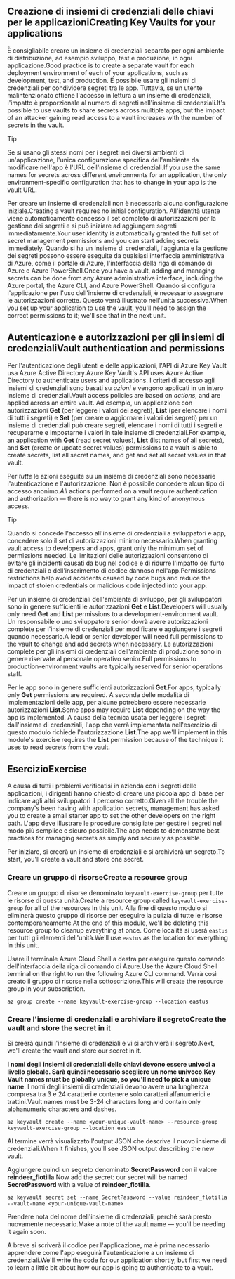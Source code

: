 ## <a name="creating-key-vaults-for-your-applications"></a><span data-ttu-id="ca578-101">Creazione di insiemi di credenziali delle chiavi per le applicazioni</span><span class="sxs-lookup"><span data-stu-id="ca578-101">Creating Key Vaults for your applications</span></span>

<span data-ttu-id="ca578-102">È consigliabile creare un insieme di credenziali separato per ogni ambiente di distribuzione, ad esempio sviluppo, test e produzione, in ogni applicazione.</span><span class="sxs-lookup"><span data-stu-id="ca578-102">Good practice is to create a separate vault for each deployment environment of each of your applications, such as development, test, and production.</span></span> <span data-ttu-id="ca578-103">È possibile usare gli insiemi di credenziali per condividere segreti tra le app. Tuttavia, se un utente malintenzionato ottiene l'accesso in lettura a un insieme di credenziali, l'impatto è proporzionale al numero di segreti nell'insieme di credenziali.</span><span class="sxs-lookup"><span data-stu-id="ca578-103">It's possible to use vaults to share secrets across multiple apps, but the impact of an attacker gaining read access to a vault increases with the number of secrets in the vault.</span></span>

> [!TIP]
> <span data-ttu-id="ca578-104">Se si usano gli stessi nomi per i segreti nei diversi ambienti di un'applicazione, l'unica configurazione specifica dell'ambiente da modificare nell'app è l'URL dell'insieme di credenziali.</span><span class="sxs-lookup"><span data-stu-id="ca578-104">If you use the same names for secrets across different environments for an application, the only environment-specific configuration that has to change in your app is the vault URL.</span></span>

<span data-ttu-id="ca578-105">Per creare un insieme di credenziali non è necessaria alcuna configurazione iniziale.</span><span class="sxs-lookup"><span data-stu-id="ca578-105">Creating a vault requires no initial configuration.</span></span> <span data-ttu-id="ca578-106">All'identità utente viene automaticamente concesso il set completo di autorizzazioni per la gestione dei segreti e si può iniziare ad aggiungere segreti immediatamente.</span><span class="sxs-lookup"><span data-stu-id="ca578-106">Your user identity is automatically granted the full set of secret management permissions and you can start adding secrets immediately.</span></span> <span data-ttu-id="ca578-107">Quando si ha un insieme di credenziali, l'aggiunta e la gestione dei segreti possono essere eseguite da qualsiasi interfaccia amministrativa di Azure, come il portale di Azure, l'interfaccia della riga di comando di Azure e Azure PowerShell.</span><span class="sxs-lookup"><span data-stu-id="ca578-107">Once you have a vault, adding and managing secrets can be done from any Azure administrative interface, including the Azure portal, the Azure CLI, and Azure PowerShell.</span></span> <span data-ttu-id="ca578-108">Quando si configura l'applicazione per l'uso dell'insieme di credenziali, è necessario assegnare le autorizzazioni corrette. Questo verrà illustrato nell'unità successiva.</span><span class="sxs-lookup"><span data-stu-id="ca578-108">When you set up your application to use the vault, you'll need to assign the correct permissions to it; we'll see that in the next unit.</span></span>

## <a name="vault-authentication-and-permissions"></a><span data-ttu-id="ca578-109">Autenticazione e autorizzazioni per gli insiemi di credenziali</span><span class="sxs-lookup"><span data-stu-id="ca578-109">Vault authentication and permissions</span></span>

<span data-ttu-id="ca578-110">Per l'autenticazione degli utenti e delle applicazioni, l'API di Azure Key Vault usa Azure Active Directory.</span><span class="sxs-lookup"><span data-stu-id="ca578-110">Azure Key Vault's API uses Azure Active Directory to authenticate users and applications.</span></span> <span data-ttu-id="ca578-111">I criteri di accesso agli insiemi di credenziali sono basati su *azioni* e vengono applicati in un intero insieme di credenziali.</span><span class="sxs-lookup"><span data-stu-id="ca578-111">Vault access policies are based on *actions*, and are applied across an entire vault.</span></span> <span data-ttu-id="ca578-112">Ad esempio, un'applicazione con autorizzazioni **Get** (per leggere i valori dei segreti), **List** (per elencare i nomi di tutti i segreti) e **Set** (per creare o aggiornare i valori dei segreti) per un insieme di credenziali può creare segreti, elencare i nomi di tutti i segreti e recuperarne e impostarne i valori in tale insieme di credenziali.</span><span class="sxs-lookup"><span data-stu-id="ca578-112">For example, an application with **Get** (read secret values), **List** (list names of all secrets), and **Set** (create or update secret values) permissions to a vault is able to create secrets, list all secret names, and get and set all secret values in that vault.</span></span>

<span data-ttu-id="ca578-113">Per *tutte* le azioni eseguite su un insieme di credenziali sono necessarie l'autenticazione e l'autorizzazione. Non è possibile concedere alcun tipo di accesso anonimo.</span><span class="sxs-lookup"><span data-stu-id="ca578-113">*All* actions performed on a vault require authentication and authorization &mdash; there is no way to grant any kind of anonymous access.</span></span>

> [!TIP]
> <span data-ttu-id="ca578-114">Quando si concede l'accesso all'insieme di credenziali a sviluppatori e app, concedere solo il set di autorizzazioni minimo necessario.</span><span class="sxs-lookup"><span data-stu-id="ca578-114">When granting vault access to developers and apps, grant only the minimum set of permissions needed.</span></span> <span data-ttu-id="ca578-115">Le limitazioni delle autorizzazioni consentono di evitare gli incidenti causati da bug nel codice e di ridurre l'impatto del furto di credenziali o dell'inserimento di codice dannoso nell'app.</span><span class="sxs-lookup"><span data-stu-id="ca578-115">Permissions restrictions help avoid accidents caused by code bugs and reduce the impact of stolen credentials or malicious code injected into your app.</span></span>

<span data-ttu-id="ca578-116">Per un insieme di credenziali dell'ambiente di sviluppo, per gli sviluppatori sono in genere sufficienti le autorizzazioni **Get** e **List**.</span><span class="sxs-lookup"><span data-stu-id="ca578-116">Developers will usually only need **Get** and **List** permissions to a development-environment vault.</span></span> <span data-ttu-id="ca578-117">Un responsabile o uno sviluppatore senior dovrà avere autorizzazioni complete per l'insieme di credenziali per modificare e aggiungere i segreti quando necessario.</span><span class="sxs-lookup"><span data-stu-id="ca578-117">A lead or senior developer will need full permissions to the vault to change and add secrets when necessary.</span></span> <span data-ttu-id="ca578-118">Le autorizzazioni complete per gli insiemi di credenziali dell'ambiente di produzione sono in genere riservate al personale operativo senior.</span><span class="sxs-lookup"><span data-stu-id="ca578-118">Full permissions to production-environment vaults are typically reserved for senior operations staff.</span></span>

<span data-ttu-id="ca578-119">Per le app sono in genere sufficienti autorizzazioni **Get**.</span><span class="sxs-lookup"><span data-stu-id="ca578-119">For apps, typically only **Get** permissions are required.</span></span> <span data-ttu-id="ca578-120">A seconda delle modalità di implementazioni delle app, per alcune potrebbero essere necessarie autorizzazioni **List**.</span><span class="sxs-lookup"><span data-stu-id="ca578-120">Some apps may require **List** depending on the way the app is implemented.</span></span> <span data-ttu-id="ca578-121">A causa della tecnica usata per leggere i segreti dall'insieme di credenziali, l'app che verrà implementata nell'esercizio di questo modulo richiede l'autorizzazione **List**.</span><span class="sxs-lookup"><span data-stu-id="ca578-121">The app we'll implement in this module's exercise requires the **List** permission because of the technique it uses to read secrets from the vault.</span></span>

## <a name="exercise"></a><span data-ttu-id="ca578-122">Esercizio</span><span class="sxs-lookup"><span data-stu-id="ca578-122">Exercise</span></span>

<span data-ttu-id="ca578-123">A causa di tutti i problemi verificatisi in azienda con i segreti delle applicazioni, i dirigenti hanno chiesto di creare una piccola app di base per indicare agli altri sviluppatori il percorso corretto.</span><span class="sxs-lookup"><span data-stu-id="ca578-123">Given all the trouble the company's been having with application secrets, management has asked you to create a small starter app to set the other developers on the right path.</span></span> <span data-ttu-id="ca578-124">L'app deve illustrare le procedure consigliate per gestire i segreti nel modo più semplice e sicuro possibile.</span><span class="sxs-lookup"><span data-stu-id="ca578-124">The app needs to demonstrate best practices for managing secrets as simply and securely as possible.</span></span>

<span data-ttu-id="ca578-125">Per iniziare, si creerà un insieme di credenziali e si archivierà un segreto.</span><span class="sxs-lookup"><span data-stu-id="ca578-125">To start, you'll create a vault and store one secret.</span></span>

### <a name="create-a-resource-group"></a><span data-ttu-id="ca578-126">Creare un gruppo di risorse</span><span class="sxs-lookup"><span data-stu-id="ca578-126">Create a resource group</span></span>
<!---TODO: Update for sandbox?--->

<span data-ttu-id="ca578-127">Creare un gruppo di risorse denominato `keyvault-exercise-group` per tutte le risorse di questa unità.</span><span class="sxs-lookup"><span data-stu-id="ca578-127">Create a resource group called `keyvault-exercise-group` for all of the resources In this unit.</span></span> <span data-ttu-id="ca578-128">Alla fine di questo modulo si eliminerà questo gruppo di risorse per eseguire la pulizia di tutte le risorse contemporaneamente.</span><span class="sxs-lookup"><span data-stu-id="ca578-128">At the end of this module, we'll be deleting this resource group to cleanup everything at once.</span></span> <span data-ttu-id="ca578-129">Come località si userà `eastus` per tutti gli elementi dell'unità.</span><span class="sxs-lookup"><span data-stu-id="ca578-129">We'll use `eastus` as the location for everything In this unit.</span></span>

<span data-ttu-id="ca578-130">Usare il terminale Azure Cloud Shell a destra per eseguire questo comando dell'interfaccia della riga di comando di Azure.</span><span class="sxs-lookup"><span data-stu-id="ca578-130">Use the Azure Cloud Shell terminal on the right to run the following Azure CLI command.</span></span> <span data-ttu-id="ca578-131">Verrà così creato il gruppo di risorse nella sottoscrizione.</span><span class="sxs-lookup"><span data-stu-id="ca578-131">This will create the resource group in your subscription.</span></span>

```azurecli
az group create --name keyvault-exercise-group --location eastus
```

### <a name="create-the-vault-and-store-the-secret-in-it"></a><span data-ttu-id="ca578-132">Creare l'insieme di credenziali e archiviare il segreto</span><span class="sxs-lookup"><span data-stu-id="ca578-132">Create the vault and store the secret in it</span></span>

<span data-ttu-id="ca578-133">Si creerà quindi l'insieme di credenziali e vi si archivierà il segreto.</span><span class="sxs-lookup"><span data-stu-id="ca578-133">Next, we'll create the vault and store our secret in it.</span></span>

<span data-ttu-id="ca578-134">**I nomi degli insiemi di credenziali delle chiavi devono essere univoci a livello globale. Sarà quindi necessario scegliere un nome univoco**.</span><span class="sxs-lookup"><span data-stu-id="ca578-134">**Key Vault names must be globally unique, so you'll need to pick a unique name**.</span></span> <span data-ttu-id="ca578-135">I nomi degli insiemi di credenziali devono avere una lunghezza compresa tra 3 e 24 caratteri e contenere solo caratteri alfanumerici e trattini.</span><span class="sxs-lookup"><span data-stu-id="ca578-135">Vault names must be 3-24 characters long and contain only alphanumeric characters and dashes.</span></span>

```azurecli
az keyvault create --name <your-unique-vault-name> --resource-group keyvault-exercise-group --location eastus
```

<span data-ttu-id="ca578-136">Al termine verrà visualizzato l'output JSON che descrive il nuovo insieme di credenziali.</span><span class="sxs-lookup"><span data-stu-id="ca578-136">When it finishes, you'll see JSON output describing the new vault.</span></span>

<span data-ttu-id="ca578-137">Aggiungere quindi un segreto denominato **SecretPassword** con il valore **reindeer_flotilla**.</span><span class="sxs-lookup"><span data-stu-id="ca578-137">Now add the secret: our secret will be named **SecretPassword** with a value of **reindeer_flotilla**.</span></span>

```azurecli
az keyvault secret set --name SecretPassword --value reindeer_flotilla --vault-name <your-unique-vault-name>
```

<span data-ttu-id="ca578-138">Prendere nota del nome dell'insieme di credenziali, perché sarà presto nuovamente necessario.</span><span class="sxs-lookup"><span data-stu-id="ca578-138">Make a note of the vault name &mdash; you'll be needing it again soon.</span></span>

<span data-ttu-id="ca578-139">A breve si scriverà il codice per l'applicazione, ma è prima necessario apprendere come l'app eseguirà l'autenticazione a un insieme di credenziali.</span><span class="sxs-lookup"><span data-stu-id="ca578-139">We'll write the code for our application shortly, but first we need to learn a little bit about how our app is going to authenticate to a vault.</span></span>